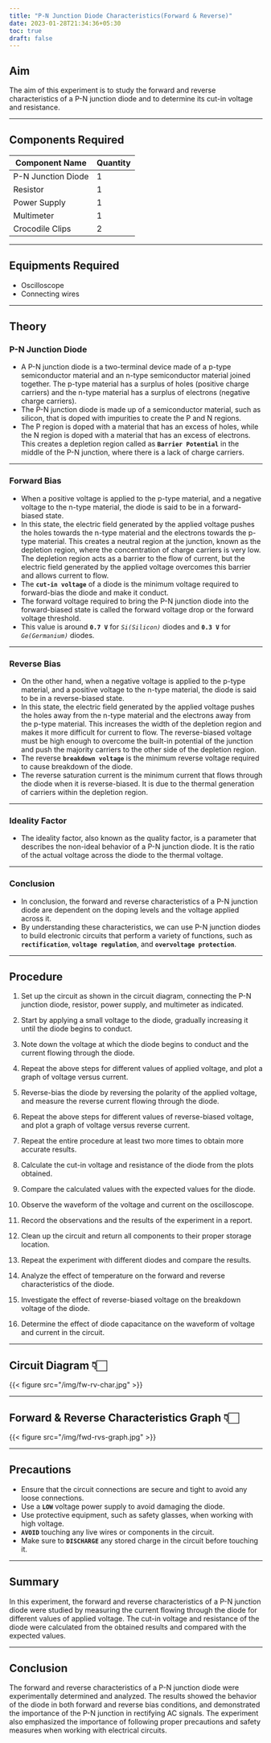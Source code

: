 ```yaml
---
title: "P-N Junction Diode Characteristics(Forward & Reverse)"
date: 2023-01-28T21:34:36+05:30
toc: true
draft: false
---
```



## Aim
The aim of this experiment is to study the forward and reverse characteristics of a P-N junction diode and to determine its cut-in voltage and resistance.

---

## Components Required
| Component Name | Quantity |
|----------------|----------|
| P-N Junction Diode | 1       |
| Resistor |     1      |
| Power Supply | 1    |
| Multimeter | 1     |
| Crocodile Clips | 2   |

---

## Equipments Required
- Oscilloscope
- Connecting wires

---

## Theory

### P-N Junction Diode
 - A P-N junction diode is a two-terminal device made of a p-type semiconductor material and an n-type semiconductor material joined together. The p-type material has a surplus of holes (positive charge carriers) and the n-type material has a surplus of electrons (negative charge carriers).
 - The P-N junction diode is made up of a semiconductor material, such as silicon, that is doped with impurities to create the P and N regions. 
 - The P region is doped with a material that has an excess of holes, while the N region is doped with a material that has an excess of electrons. This creates a depletion region called as **```Barrier Potential```** in the middle of the P-N junction, where there is a lack of charge carriers.

---

### Forward Bias
 - When a positive voltage is applied to the p-type material, and a negative voltage to the n-type material, the diode is said to be in a forward-biased state.  
 - In this state, the electric field generated by the applied voltage pushes the holes towards the n-type material and the electrons towards the p-type material. This creates a neutral region at the junction, known as the depletion region, where the concentration of charge carriers is very low. The depletion region acts as a barrier to the flow of current, but the electric field generated by the applied voltage overcomes this barrier and allows current to flow.
 - The **```cut-in voltage```** of a diode is the minimum voltage required to forward-bias the diode and make it conduct.
 - The forward voltage required to bring the P-N junction diode into the forward-biased state is called the forward voltage drop or the forward voltage threshold. 
 - This value is around **```0.7 V```** for *```Si(Silicon)```* diodes and **```0.3 V```** for *```Ge(Germanium)```* diodes.

---

### Reverse Bias
 - On the other hand, when a negative voltage is applied to the p-type material, and a positive voltage to the n-type material, the diode is said to be in a reverse-biased state. 
 - In this state, the electric field generated by the applied voltage pushes the holes away from the n-type material and the electrons away from the p-type material. This increases the width of the depletion region and makes it more difficult for current to flow. The reverse-biased voltage must be high enough to overcome the built-in potential of the junction and push the majority carriers to the other side of the depletion region. 
 - The reverse **```breakdown voltage```** is the minimum reverse voltage required to cause breakdown of the diode.
 - The reverse saturation current is the minimum current that flows through the diode when it is reverse-biased. It is due to the thermal generation of carriers within the depletion region.

---

### Ideality Factor
 - The ideality factor, also known as the quality factor, is a parameter that describes the non-ideal behavior of a P-N junction diode. It is the ratio of the actual voltage across the diode to the thermal voltage.

---
### Conclusion
 - In conclusion, the forward and reverse characteristics of a P-N junction diode are dependent on the doping levels and the voltage applied across it. 
 - By understanding these characteristics, we can use P-N junction diodes to build electronic circuits that perform a variety of functions, such as **```rectification```**, **```voltage regulation```**, and **```overvoltage protection```**.

---
## Procedure
1. Set up the circuit as shown in the circuit diagram, connecting the P-N junction diode, resistor, power supply, and multimeter as indicated.

2. Start by applying a small voltage to the diode, gradually increasing it until the diode begins to conduct.

3. Note down the voltage at which the diode begins to conduct and the current flowing through the diode.

4. Repeat the above steps for different values of applied voltage, and plot a graph of voltage versus current.

5. Reverse-bias the diode by reversing the polarity of the applied voltage, and measure the reverse current flowing through the diode.

6. Repeat the above steps for different values of reverse-biased voltage, and plot a graph of voltage versus reverse current.

7. Repeat the entire procedure at least two more times to obtain more accurate results.

8. Calculate the cut-in voltage and resistance of the diode from the plots obtained.

9. Compare the calculated values with the expected values for the diode.

10. Observe the waveform of the voltage and current on the oscilloscope.

11. Record the observations and the results of the experiment in a report.

12. Clean up the circuit and return all components to their proper storage location.

13. Repeat the experiment with different diodes and compare the results.

14. Analyze the effect of temperature on the forward and reverse characteristics of the diode.

15. Investigate the effect of reverse-biased voltage on the breakdown voltage of the diode.

16. Determine the effect of diode capacitance on the waveform of voltage and current in the circuit.

---
## Circuit Diagram 👇🏻
{{< figure src="/img/fw-rv-char.jpg" >}}

---

## Forward & Reverse Characteristics Graph 👇🏻
{{< figure src="/img/fwd-rvs-graph.jpg" >}}

---
## Precautions
 - Ensure that the circuit connections are secure and tight to avoid any loose connections.
 - Use a **```LOW```** voltage power supply to avoid damaging the diode.
 - Use protective equipment, such as safety glasses, when working with high voltage.
 - **```AVOID```** touching any live wires or components in the circuit.
 - Make sure to **```DISCHARGE```** any stored charge in the circuit before touching it.

---
## Summary
In this experiment, the forward and reverse characteristics of a P-N junction diode were studied by measuring the current flowing through the diode for different values of applied voltage. The cut-in voltage and resistance of the diode were calculated from the obtained results and compared with the expected values.

---
## Conclusion
The forward and reverse characteristics of a P-N junction diode were experimentally determined and analyzed. The results showed the behavior of the diode in both forward and reverse bias conditions, and demonstrated the importance of the P-N junction in rectifying AC signals. The experiment also emphasized the importance of following proper precautions and safety measures when working with electrical circuits.


